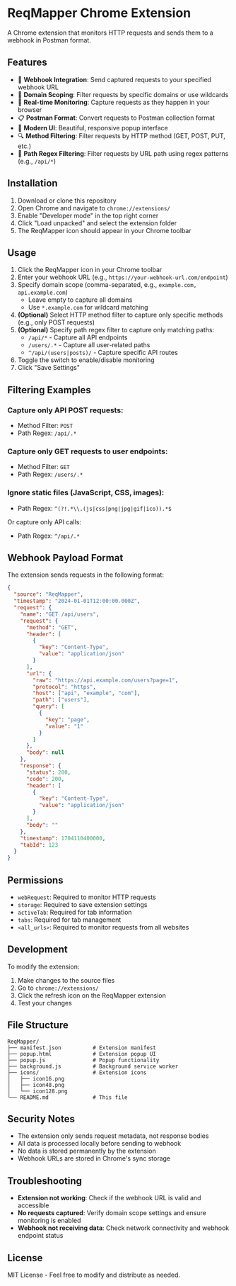 # ReqMapper Chrome Extension

A Chrome extension that monitors HTTP requests and sends them to a webhook in Postman format.

## Features

- 🔗 **Webhook Integration**: Send captured requests to your specified webhook URL
- 🎯 **Domain Scoping**: Filter requests by specific domains or use wildcards
- 🔄 **Real-time Monitoring**: Capture requests as they happen in your browser
- 📋 **Postman Format**: Convert requests to Postman collection format
- 🎨 **Modern UI**: Beautiful, responsive popup interface
- 🔍 **Method Filtering**: Filter requests by HTTP method (GET, POST, PUT, etc.)
- 🎯 **Path Regex Filtering**: Filter requests by URL path using regex patterns (e.g., `/api/*`)

## Installation

1. Download or clone this repository
2. Open Chrome and navigate to `chrome://extensions/`
3. Enable "Developer mode" in the top right corner
4. Click "Load unpacked" and select the extension folder
5. The ReqMapper icon should appear in your Chrome toolbar

## Usage

1. Click the ReqMapper icon in your Chrome toolbar
2. Enter your webhook URL (e.g., `https://your-webhook-url.com/endpoint`)
3. Specify domain scope (comma-separated, e.g., `example.com, api.example.com`)
   - Leave empty to capture all domains
   - Use `*.example.com` for wildcard matching
4. **(Optional)** Select HTTP method filter to capture only specific methods (e.g., only POST requests)
5. **(Optional)** Specify path regex filter to capture only matching paths:
   - `/api/*` - Capture all API endpoints
   - `/users/.*` - Capture all user-related paths
   - `^/api/(users|posts)/` - Capture specific API routes
6. Toggle the switch to enable/disable monitoring
7. Click "Save Settings"

## Filtering Examples

### Capture only API POST requests:
- Method Filter: `POST`
- Path Regex: `/api/.*`

### Capture only GET requests to user endpoints:
- Method Filter: `GET`
- Path Regex: `/users/.*`

### Ignore static files (JavaScript, CSS, images):
- Path Regex: `^(?!.*\\.(js|css|png|jpg|gif|ico)).*$`

Or capture only API calls:
- Path Regex: `^/api/.*`

## Webhook Payload Format

The extension sends requests in the following format:

```json
{
  "source": "ReqMapper",
  "timestamp": "2024-01-01T12:00:00.000Z",
  "request": {
    "name": "GET /api/users",
    "request": {
      "method": "GET",
      "header": [
        {
          "key": "Content-Type",
          "value": "application/json"
        }
      ],
      "url": {
        "raw": "https://api.example.com/users?page=1",
        "protocol": "https",
        "host": ["api", "example", "com"],
        "path": ["users"],
        "query": [
          {
            "key": "page",
            "value": "1"
          }
        ]
      },
      "body": null
    },
    "response": {
      "status": 200,
      "code": 200,
      "header": [
        {
          "key": "Content-Type",
          "value": "application/json"
        }
      ],
      "body": ""
    },
    "timestamp": 1704110400000,
    "tabId": 123
  }
}
```

## Permissions

- `webRequest`: Required to monitor HTTP requests
- `storage`: Required to save extension settings
- `activeTab`: Required for tab information
- `tabs`: Required for tab management
- `<all_urls>`: Required to monitor requests from all websites

## Development

To modify the extension:

1. Make changes to the source files
2. Go to `chrome://extensions/`
3. Click the refresh icon on the ReqMapper extension
4. Test your changes

## File Structure

```
ReqMapper/
├── manifest.json          # Extension manifest
├── popup.html             # Extension popup UI
├── popup.js               # Popup functionality
├── background.js          # Background service worker
├── icons/                 # Extension icons
│   ├── icon16.png
│   ├── icon48.png
│   └── icon128.png
└── README.md              # This file
```

## Security Notes

- The extension only sends request metadata, not response bodies
- All data is processed locally before sending to webhook
- No data is stored permanently by the extension
- Webhook URLs are stored in Chrome's sync storage

## Troubleshooting

- **Extension not working**: Check if the webhook URL is valid and accessible
- **No requests captured**: Verify domain scope settings and ensure monitoring is enabled
- **Webhook not receiving data**: Check network connectivity and webhook endpoint status

## License

MIT License - Feel free to modify and distribute as needed.

